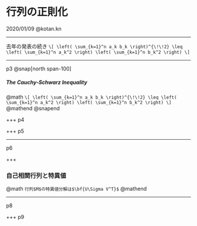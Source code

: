 # 行列の正則化
2020/01/09 @kotan.kn

---
去年の発表の続き
`\[
\left( \sum_{k=1}^n a_k b_k \right)^{\!\!2} \leq
 \left( \sum_{k=1}^n a_k^2 \right) \left( \sum_{k=1}^n b_k^2 \right)
\]`

---
p3
@snap[north span-100]
##### The Cauchy-Schwarz Inequality
@math
`\[
\left( \sum_{k=1}^n a_k b_k \right)^{\!\!2} \leq
 \left( \sum_{k=1}^n a_k^2 \right) \left( \sum_{k=1}^n b_k^2 \right)
\]`
@mathend
@snapend

+++
p4

+++
p5

---
p6

+++
### 自己相関行列と特異値
@math
`
行列$M$の特異値分解は$\bf{U\Sigma V^T}$
`
@mathend

---
p8

+++
p9

